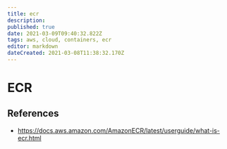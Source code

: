 ```yaml
---
title: ecr
description: 
published: true
date: 2021-03-09T09:40:32.822Z
tags: aws, cloud, containers, ecr
editor: markdown
dateCreated: 2021-03-08T11:38:32.170Z
---
```


# ECR
## References
- https://docs.aws.amazon.com/AmazonECR/latest/userguide/what-is-ecr.html